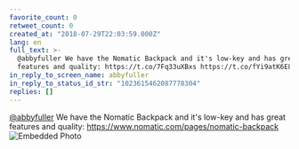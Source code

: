 ```yaml
---
favorite_count: 0
retweet_count: 0
created_at: "2018-07-29T22:03:59.000Z"
lang: en
full_text: >-
  @abbyfuller We have the Nomatic Backpack and it's low-key and has great
  features and quality: https://t.co/7Fq33uXBxs https://t.co/fYi9atK6E8
in_reply_to_screen_name: abbyfuller
in_reply_to_status_id_str: "1023615462087778304"
replies: []
---
```


[@abbyfuller](https://twitter.com/abbyfuller) We have the Nomatic Backpack and
it's low-key and has great features and quality:
<https://www.nomatic.com/pages/nomatic-backpack>
![Embedded Photo](https://twitter-media-coderbyheart.s3.eu-north-1.amazonaws.com/1023690627018645506-DjThMYzXgAAXhMa.jpg)
